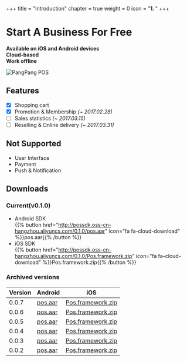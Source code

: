 +++
title = "Introduction"
chapter = true
weight = 0
icon = "<b>1. </b>"
+++

# Start A Business For Free

**Available on iOS and Android devices**  
**Cloud-based**  
**Work offline**

![PangPang POS](/images/pos.png)

## Features

- [x] Shopping cart
- [x] Promotion & Membership *(~ 2017.02.28)*
- [ ] Sales statistics *(~ 2017.03.15)*
- [ ] Reselling & Online delivery *(~ 2017.03.31)*
<!--- [ ] Legacy Interface *(~ 2017.01.15)*-->

## Not Supported

- User Interface
- Payment
- Push & Notification

## Downloads

### Current(v0.1.0)

- Android SDK  
  {{% button href="http://possdk.oss-cn-hangzhou.aliyuncs.com/0.1.0/pos.aar" icon="fa fa-cloud-download" %}}pos.aar{{% /button %}}
- iOS SDK  
  {{% button href="http://possdk.oss-cn-hangzhou.aliyuncs.com/0.1.0/Pos.framework.zip" icon="fa fa-cloud-download" %}}Pos.framework.zip{{% /button %}}

### Archived versions

|Version|Android|iOS|
|---|---|---|
|0.0.7| [pos.aar](http://possdk.oss-cn-hangzhou.aliyuncs.com/0.0.7/pos.aar)|[Pos.framework.zip](http://possdk.oss-cn-hangzhou.aliyuncs.com/0.0.7/Pos.framework.zip)|
|0.0.6| [pos.aar](http://possdk.oss-cn-hangzhou.aliyuncs.com/0.0.6/pos.aar)|[Pos.framework.zip](http://possdk.oss-cn-hangzhou.aliyuncs.com/0.0.6/Pos.framework.zip)|
|0.0.5| [pos.aar](http://possdk.oss-cn-hangzhou.aliyuncs.com/0.0.5/pos.aar)|[Pos.framework.zip](http://possdk.oss-cn-hangzhou.aliyuncs.com/0.0.5/Pos.framework.zip)|
|0.0.4| [pos.aar](http://possdk.oss-cn-hangzhou.aliyuncs.com/0.0.4/pos.aar)|[Pos.framework.zip](http://possdk.oss-cn-hangzhou.aliyuncs.com/0.0.4/Pos.framework.zip)|
|0.0.3| [pos.aar](http://possdk.oss-cn-hangzhou.aliyuncs.com/0.0.3/pos.aar)|[Pos.framework.zip](http://possdk.oss-cn-hangzhou.aliyuncs.com/0.0.3/Pos.framework.zip)|
|0.0.2| [pos.aar](http://possdk.oss-cn-hangzhou.aliyuncs.com/0.0.2/pos.aar)|[Pos.framework.zip](http://possdk.oss-cn-hangzhou.aliyuncs.com/0.0.2/Pos.framework.zip)|



<!--### Inventory management

- **Items import**  
  Quickly add thousands of items using the CSV-spreadsheets.  
  Or use your own ETL tool.
- **Track Inventory**  
  Track the stock of products and their components.
- **Low stock notifications**  
  Receive daily notifications about low stock to make the necessary item orders in time.

### Employee management

- **Sales by employees**  
  Track each employee performance and take informed business decisions.
- **Smart management**  
  Information on the workload per hour allows for efficient managament of your staff.
- **Access rights**  
  Manage access to sensitive information and functions.

### Sales analytics

- **Sales trend**  
  Track the sales growth or decline compared with the previous day, week, month and promptly react to changes.
- **Popular items**  
  Sales by item analytics allows the best-selling items to be determined and therefore the right purchasing decisions can be made.
- **Shifts**  
  Identify the cash lack at the end of the shift and track employees inaccuracy or manipulations.
- **Receipts history**  
  Receipts history review allows you to monitor each transaction: sales, refunds, discounts.
- **Reports export**  
  Export sales data to the spreadsheets for detailed analysis.

---

- Discounts  
  Apply discounts to the receipt or specific items.
- Refunds  
  Refund the selected item or all items on the receipt.
- Multi Store
- Products management
  - 
- Customer management
- Inventory management
- Employee management
- Sales analytics
- Loyalty program
- Customer communication-->
